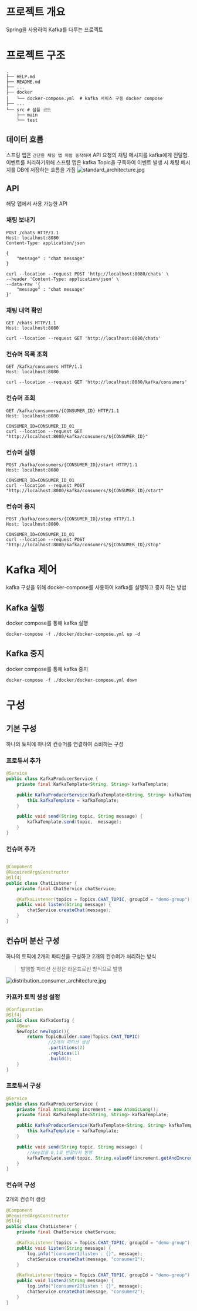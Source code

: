 # 프로젝트 개요
Spring을 사용하여 Kafka를 다루는 프로젝트

# 프로젝트 구조
```shell
.
├── HELP.md
├── README.md
├── ...
├── docker
│   └── docker-compose.yml  # kafka 서비스 구동 docker compose
├── ...
└── src # 샘플 코드
    ├── main
    └── test
```

## 데이터 흐름
스프링 앱은 `간단한 채팅 앱 처럼 동작하며` API 요청의 채팅 메시지를 kafka에게 전달함.
이벤트를 처리하기위해 스프링 앱은 kafka Topic을 구독하여 이벤트 발생 시 채팅 메시지를 DB에 저장하는 흐름을 가짐
![standard_architecture.jpg](readme%2Fstandard_architecture.jpg)

## API
해당 앱에서 사용 가능한 API
### 채팅 보내기
```http request
POST /chats HTTP/1.1
Host: localhost:8080
Content-Type: application/json

{
    "message" : "chat message"
}
```
```shell
curl --location --request POST 'http://localhost:8080/chats' \
--header 'Content-Type: application/json' \
--data-raw '{
    "message" : "chat message"
}'
```

### 채팅 내역 확인
```http request
GET /chats HTTP/1.1
Host: localhost:8080
```
```shell
curl --location --request GET 'http://localhost:8080/chats'
```

### 컨슈머 목록 조회
```http request
GET /kafka/consumers HTTP/1.1
Host: localhost:8080
```
```shell
curl --location --request GET 'http://localhost:8080/kafka/consumers'
```

### 컨슈머 조회
```http request
GET /kafka/consumers/{CONSUMER_ID} HTTP/1.1
Host: localhost:8080
```
```shell
CONSUMER_ID=CONSUMER_ID_01
curl --location --request GET "http://localhost:8080/kafka/consumers/${CONSUMER_ID}"
```

### 컨슈머 실행
```http request
POST /kafka/consumers/{CONSUMER_ID}/start HTTP/1.1
Host: localhost:8080
```
```shell
CONSUMER_ID=CONSUMER_ID_01
curl --location --request POST "http://localhost:8080/kafka/consumers/${CONSUMER_ID}/start"
```

### 컨슈머 중지
```http request
POST /kafka/consumers/{CONSUMER_ID}/stop HTTP/1.1
Host: localhost:8080
```
```shell
CONSUMER_ID=CONSUMER_ID_01
curl --location --request POST "http://localhost:8080/kafka/consumers/${CONSUMER_ID}/stop"
```



# Kafka 제어
kafka 구성을 위해 docker-compose를 사용하여 kafka를 실행하고 중지 하는 방법
## Kafka 실행
docker compose를 통해 kafka 실행
```shell
docker-compose -f ./docker/docker-compose.yml up -d
```

## Kafka 중지
docker compose를 통해 kafka 중지
```shell
docker-compose -f ./docker/docker-compose.yml down
```

# 구성
## 기본 구성
하나의 토픽에 하나의 컨슈머를 연결하여 소비하는 구성
### 프로듀서 추가
```java
@Service
public class KafkaProducerService {
    private final KafkaTemplate<String, String> kafkaTemplate;

    public KafkaProducerService(KafkaTemplate<String, String> kafkaTemplate) {
        this.kafkaTemplate = kafkaTemplate;
    }

    public void send(String topic, String message) {
        kafkaTemplate.send(topic,  message);
    }
}
```

### 컨슈머 추가
```java

@Component
@RequiredArgsConstructor
@Slf4j
public class ChatListener {
    private final ChatService chatService;

    @KafkaListener(topics = Topics.CHAT_TOPIC, groupId = "demo-group")
    public void listen(String message) {
        chatService.createChat(message);
    }
}
```

## 컨슈머 분산 구성
하나의 토픽에 2개의 파티션을 구성하고 2개의 컨슈머가 처리하는 방식
> 발행할 파티션 선정은 라운드로빈 방식으로 발행

![distribution_consumer_architecture.jpg](readme%2Fdistribution_consumer_architecture.jpg)
### 카프카 토픽 생성 설정
```java
@Configuration
@Slf4j
public class KafkaConfig {
    @Bean
    NewTopic newTopic(){
        return TopicBuilder.name(Topics.CHAT_TOPIC)
                //2개의 파티션 생성
                .partitions(2)
                .replicas(1)
                .build();
    }
}

```
### 프로듀서 구성
```java
@Service
public class KafkaProducerService {
    private final AtomicLong increment = new AtomicLong();
    private final KafkaTemplate<String, String> kafkaTemplate;

    public KafkaProducerService(KafkaTemplate<String, String> kafkaTemplate) {
        this.kafkaTemplate = kafkaTemplate;
    }

    public void send(String topic, String message) {
        //key값을 0,1로 번갈아서 발행
        kafkaTemplate.send(topic, String.valueOf(increment.getAndIncrement() % 2),  message);
    }
}
```
### 컨슈머 구성
2개의 컨슈머 생성
```java
@Component
@RequiredArgsConstructor
@Slf4j
public class ChatListener {
    private final ChatService chatService;

    @KafkaListener(topics = Topics.CHAT_TOPIC, groupId = "demo-group")
    public void listen(String message) {
        log.info("[consumer1]listen : {}", message);
        chatService.createChat(message, "consumer1");
    }

    @KafkaListener(topics = Topics.CHAT_TOPIC, groupId = "demo-group")
    public void listen2(String message) {
        log.info("[consumer2]listen : {}", message);
        chatService.createChat(message, "consumer2");
    }
}

```